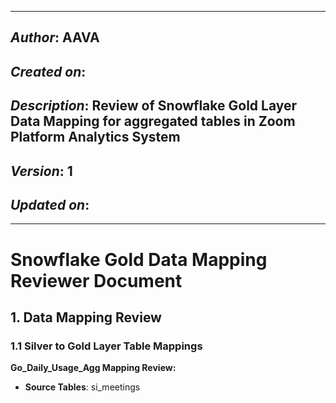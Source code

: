 _____________________________________________
## *Author*: AAVA
## *Created on*:   
## *Description*: Review of Snowflake Gold Layer Data Mapping for aggregated tables in Zoom Platform Analytics System
## *Version*: 1 
## *Updated on*: 
_____________________________________________

# Snowflake Gold Data Mapping Reviewer Document

## 1. Data Mapping Review

### 1.1 Silver to Gold Layer Table Mappings

**Go_Daily_Usage_Agg Mapping Review:**
- **Source Tables**: si_meetings